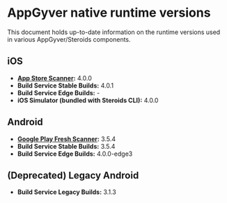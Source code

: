 # AppGyver native runtime versions

This document holds up-to-date information on the runtime versions used in various AppGyver/Steroids components.

## iOS
* **[App Store Scanner](https://itunes.apple.com/us/app/appgyver-scanner/id575076515?mt=8):** 4.0.0
* **Build Service Stable Builds:** 4.0.1
* **Build Service Edge Builds:** -
* **iOS Simulator (bundled with Steroids CLI):** 4.0.0

## Android
* **[Google Play Fresh Scanner](https://play.google.com/store/apps/details?id=com.appgyver.freshandroid&hl=en):** 3.5.4
* **Build Service Stable Builds:** 3.5.4
* **Build Service Edge Builds:** 4.0.0-edge3

## (Deprecated) Legacy Android
* **Build Service Legacy Builds:** 3.1.3
